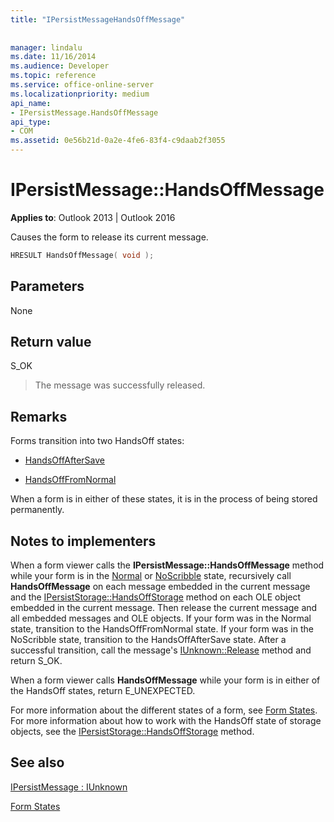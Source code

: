 ```yaml
---
title: "IPersistMessageHandsOffMessage"
 
 
manager: lindalu
ms.date: 11/16/2014
ms.audience: Developer
ms.topic: reference
ms.service: office-online-server
ms.localizationpriority: medium
api_name:
- IPersistMessage.HandsOffMessage
api_type:
- COM
ms.assetid: 0e56b21d-0a2e-4fe6-83f4-c9daab2f3055
---
```


# IPersistMessage::HandsOffMessage

  
  
**Applies to**: Outlook 2013 | Outlook 2016 
  
Causes the form to release its current message.
  
```cpp
HRESULT HandsOffMessage( void );
```

## Parameters

None
  
## Return value

S_OK 
  
> The message was successfully released.
    
## Remarks

Forms transition into two HandsOff states:
  
- [HandsOffAfterSave](handsoffaftersave-state.md)
    
- [HandsOffFromNormal](handsofffromnormal-state.md)
    
When a form is in either of these states, it is in the process of being stored permanently. 
  
## Notes to implementers

When a form viewer calls the **IPersistMessage::HandsOffMessage** method while your form is in the [Normal](normal-state.md) or [NoScribble](noscribble-state.md) state, recursively call **HandsOffMessage** on each message embedded in the current message and the [IPersistStorage::HandsOffStorage](https://msdn.microsoft.com/library/1e5ef26f-d8e7-4fa6-bfc4-19dace35314d.aspx) method on each OLE object embedded in the current message. Then release the current message and all embedded messages and OLE objects. If your form was in the Normal state, transition to the HandsOffFromNormal state. If your form was in the NoScribble state, transition to the HandsOffAfterSave state. After a successful transition, call the message's [IUnknown::Release](https://msdn.microsoft.com/library/4b494c6f-f0ee-4c35-ae45-ed956f40dc7a%28Office.15%29.aspx) method and return S_OK. 
  
When a form viewer calls **HandsOffMessage** while your form is in either of the HandsOff states, return E_UNEXPECTED. 
  
For more information about the different states of a form, see [Form States](form-states.md). For more information about how to work with the HandsOff state of storage objects, see the [IPersistStorage::HandsOffStorage](https://msdn.microsoft.com/library/1e5ef26f-d8e7-4fa6-bfc4-19dace35314d.aspx) method. 
  
## See also



[IPersistMessage : IUnknown](ipersistmessageiunknown.md)


[Form States](form-states.md)

